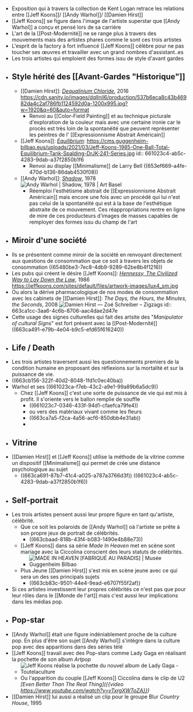 - Exposition qui à travers la collection de Kent Logan retrace les relations entre [[Jeff Koons]]/ [[Andy Warhol]]/ [[Damien Hirst]]
- [[Jeff Koons]] se figure dans l'image de l'artiste superstar que [[Andy Warhol]] a conçu et pensé lors de sa carrière
- L'art de la [[Post-Modernité]] ne se range plus à travers des mouvements mais des artistes phares comme le sont ces trois artistes
- L'esprit de la factory à fort influencé [[Jeff Koons]] célèbre pour ne pas toucher ses œuvres et travailler avec un grand nombres d'assistant..es
- Les trois artistes qui emploient des formes issu de style d'avant gardes
- ## Style hérité des [[Avant-Gardes "Historique"]]
	- [[Damien Hirst]]: [*Dequalinium Chloride*](https://www.artsy.net/artwork/damien-hirst-dequalinium-chloride-19), 2016 https://cdn.sanity.io/images/dqllnil6/production/537b6eca8c43b46982da4c2af786fb1124592d0a-1200x995.jpg?w=1920&q=60&auto=format
		- Renvoi au [[Color-Field Painting]] et au technique picturale d'exploration de la couleur mais avec une certaine ironie car le procès est très loin de la spontanéité que peuvent représenter les peintres de l' [[Expressionnisme Abstrait Américain]]
	- [[Jeff Koons]]: [*Equilibrium*](https://www.guggenheim-bilbao.eus/fr/exposition/equilibrio): https://cms.guggenheim-bilbao.eus/uploads/2021/03/Jeff-Koons-1985-One-Ball-Total-Equilibrium-Tank-Spalding-DrJK-241-Series.jpg
	  id:: 661023c4-ab5c-4283-9dab-a37f2850b1f6
		- Renvoi au display [[Minimalisme]] de Larry Bell ((653ef669-a4fe-470d-b136-86dab4530f08))
	- [[Andy Warhol]]: [*Shadow*](https://www.artbasel.com/catalog/artwork/23026/Andy-Warhol-Shadow?lang=fr), 1978 ![Andy Warhol | Shadow, 1978 | Art Basel](https://d2u3kfwd92fzu7.cloudfront.net/gallery/photo/1436260153334/WAR_268_12.jpeg)
		- Réemploi l'esthétisme abstrait de [[Expressionnisme Abstrait Américain]] mais encore une fois avec un procédé qui lui n'est pas celui de la spontanéité qui est à la base de l'esthétique abstraite de ce mouvement. Ces réappropriations rentre en ligne de mire de ces producteurs d'images de masses capables de remployer des formes issu du champ de l'art
- ## Miroir d'une société
- Ils se présentent comme miroir de la société en renvoyant directement aux questions de consommation que ce soit à travers les objets de consommation ((65480be3-7ec8-4db9-9289-62be8b4f1216))
- Les pubs qui créent le désire [[Jeff Koons]]: [*Hennessy, The Civilized Way to Lay Down the Law*](https://jeffkoons.com/artwork/luxury-degradation/hennessy-the-civilized-way-lay-down-the-law), 1986 https://jeffkoons.com/sites/default/files/artwork-images/lux4_sm.jpg
- Ou alors la dérive pharmacologique de nos modes de consommation avec les cabinets de [[Damien Hirst]]: *The Days, the Hours, the Minutes, the Seconds*, 2008 ![Damien Hirst — Zoé Schreiber – Zigzags](https://images.squarespace-cdn.com/content/v1/580f2a72be6594a6e29cc729/1633357061551-RP5TO8JJXPLZO5YZEU23/Damian+Hirst%2C+The+Days%2C+the+hours%2C+the+minutes%2C+the+seconds%2C+2008+%28detail%29.jpg)
  id:: 663ca1cc-3aa6-4c6b-8706-aac4dae2d47e
- Cette usage des signes culturelles qui fait des artsite des "*Manipulator of cultural Signs*" est fort présent avec la [[Post-Modernité]] ((663ca491-e79b-4e04-b9c5-efd65f616240))
- ## Life / Death
- Les trois artistes traversent aussi les questionnements premiers de la condition humaine en proposant des réflexions sur la mortalité et sur la puissance de vie.
- ((663cb156-322f-40d2-8048-1fd1c0ec40ba))
- Warhol et ses ((661023ca-f7eb-43c2-a9e1-99a89b6a5dc9))
	- Chez [[Jeff Koons]] c'est une sorte de puissance de vie qui est mis à profit. Il s'oriente vers le ballon remplie de souffle
		- ((661023c7-0346-433f-94d1-cfaefca79fe4))
		- ou vers des matériaux vivant comme les fleurs
		- ((663ca7a5-f2ca-4a56-acf6-850dbb4e31ab))
		-
- ## Vitrine
- [[Damien Hirst]] et [[Jeff Koons]] utilise la méthode de la vitrine comme un dispositif [[Minimalisme]]  qui permet de crée une distance psychologique au sujet
	- ((663ca691-87b7-41c4-a025-a787a3766d3f)) ((661023c4-ab5c-4283-9dab-a37f2850b1f6))
- ## Self-portrait
- Les trois artistes pensent aussi leur propre figure en tant qu'artiste, célébrité.
	- Que ce soit les polaroids de [[Andy Warhol]] oà l'artiste se prête à son propre jeux de portrait de célébrités.
		- ((663cbaad-818b-43f4-b083-1490e4b88e73))
	- [[Jeff Koons]] dans sa série *Made In Heaven* met en scène sont mariage avec la Ciccolina conscient des leurs statuts de célébrités.
		- ![MADE IN HEAVEN [FABRIQUÉ AU PARADIS] | Musée Guggenheim Bilbao](https://cms.guggenheim-bilbao.eus/uploads/2021/03/Jeff-Koons-1989-Made-in-Heaven-300x135.jpg)
	- Plus Jeune [[Damien Hirst]] s'est mis en scène jeune avec ce qui sera un des ses principals sujets
		- ((663cb83c-9501-44e4-9ead-e6707f55f2af))
- Si ces artistes investissent leur propres célébrités ce n'est pas que pour leur rôles dans le [[Monde de l'art]] mais c'est aussi leur implications dans les médias pop.
- ## Pop-star
- [[Andy Warhol]] était une figure indéniablement proche de la culture pop. En plus d'être son sujet [[Andy Warhol]] s'intègre dans la culture pop avec des apparitions dans des séries télé
- [[Jeff Koons]] travail avec des Pop-stars comme Lady Gaga en réalisant la pochette de son album *Artpop*
	- ![Jeff Koons réalise la pochette du nouvel album de Lady Gaga - Toutelaculture](https://toutelaculture.com/wp-content/uploads/2013/10/lady-gaga-artpop-600x600.jpg)
	- Ou l'apparition du couple [[Jeff Koons]] Ciccolina dans le clip de U2 *[Even Better Than The Real Thing]({{video https://www.youtube.com/watch?v=vTxrgXWToZA}})*
- [[Damien Hirst]] lui aussi a réalisé un clip pour le groupe Blur  *Country House*, 1995